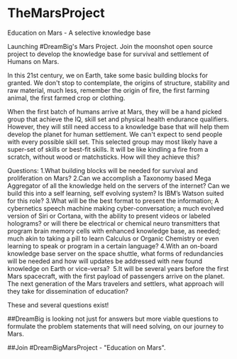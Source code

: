 # TheMarsProject
Education on Mars - A selective knowledge base

Launching #DreamBig's Mars Project. Join the moonshot open source project to develop the knowledge base for survival and settlement of Humans on Mars.

In this 21st century, we on Earth, take some basic building blocks for granted. We don't stop to contemplate, the origins of structure, stability and raw material, much less, remember the origin of fire, the first farming animal, the first farmed crop or clothing.

When the first batch of humans arrive at Mars, they will be a hand picked group that achieve the IQ, skill set and physical health endurance qualifiers. However, they will still need access to a knowledge base that will help them develop the planet for human settlement. We can't expect to send people with every possible skill set. This selected group may most likely have a super-set of skills or best-fit skills. It will be like kindling a fire from a scratch, without wood or matchsticks. How will they achieve this?

Questions:
1.What building blocks will be needed for survival and proliferation on Mars?
2.Can we accomplish a Taxonomy based Mega Aggregator of all the knowledge held on the servers of the internet? Can we build this into a self learning, self evolving system? Is IBM’s Watson suited for this role?
3.What will be the best format to present the information; A cybernetics speech machine making cyber-conversation; a much evolved version of Siri or Cortana, with the ability to present videos or labeled holograms? or will there be electrical or chemical neuro transmitters that program brain memory cells with enhanced knowledge base, as needed; much akin to taking a pill to learn Calculus or Organic Chemistry or even learning to speak or program in a certain language? 
4.With an on-board knowledge base server on the space shuttle, what forms of redundancies will be needed and how will updates be addressed with new found knowledge on Earth or vice-versa? 
5.It will be several years before the first Mars spacecraft, with the first payload of passengers arrive on the planet. The next generation of the Mars travelers and settlers, what approach will they take for dissemination of education?

These and several questions exist!

##DreamBig is looking not just for answers but more viable questions to formulate the problem statements that will need solving, on our journey to Mars.

##Join #DreamBigMarsProject - "Education on Mars".
